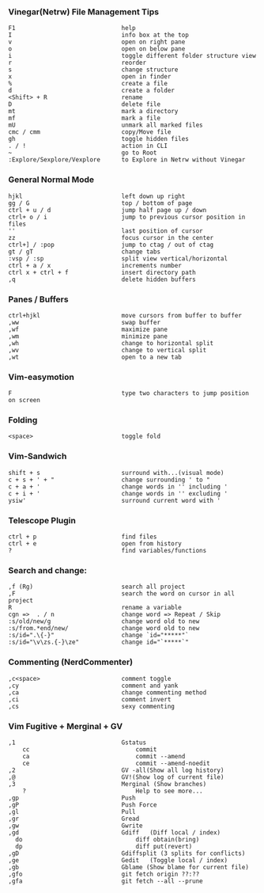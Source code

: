 ### Vinegar(Netrw) File Management Tips

    F1                              help
    I                               info box at the top
    v                               open on right pane
    o                               open on below pane
    i                               toggle different folder structure view
    r                               reorder
    s                               change structure
    x                               open in finder
    %                               create a file
    d                               create a folder
    <Shift> + R                     rename
    D                               delete file
    mt                              mark a directory
    mf                              mark a file
    mU                              unmark all marked files
    cmc / cmm                       copy/Move file
    gh                              toggle hidden files
    . / !                           action in CLI
    ~                               go to Root
    :Explore/Sexplore/Vexplore      to Explore in Netrw without Vinegar

### General Normal Mode

    hjkl                            left down up right
    gg / G                          top / bottom of page
    ctrl + u / d                    jump half page up / down
    ctrl+ o / i                     jump to previous cursor position in files
    ''                              last position of cursor
    zz                              focus cursor in the center
    ctrl+] / :pop                   jump to ctag / out of ctag
    gt / gT                         change tabs
    :vsp / :sp                      split view vertical/horizontal
    ctrl + a / x                    increments number
    ctrl x + ctrl + f               insert directory path
    ,q                              delete hidden buffers

### Panes / Buffers

    ctrl+hjkl                       move cursors from buffer to buffer
    ,ww                             swap buffer
    ,wf                             maximize pane
    ,wm                             minimize pane
    ,wh                             change to horizontal split
    ,wv                             change to vertical split
    ,wt                             open to a new tab

### Vim-easymotion

    F                               type two characters to jump position on screen

### Folding

    <space>                         toggle fold

### Vim-Sandwich

    shift + s                       surround with...(visual mode)
    c + s + ' + "                   change surrounding ' to "
    c + a + '                       change words in '' including '
    c + i + '                       change words in '' excluding '
    ysiw'                           surround current word with '

### Telescope Plugin

    ctrl + p                        find files
    ctrl + e                        open from history
    ?                               find variables/functions

### Search and change:

    ,f (Rg)                         search all project
    ,F                              search the word on cursor in all project
    R                               rename a variable
    cgn =>  . / n                   change word => Repeat / Skip
    :s/old/new/g                    change word old to new
    :s/from.*end/new/               change word old to new
    :s/id=".\{-}"                   change `id="*****"`
    :s/id="\v\zs.{-}\ze"            change id="`*****`"

### Commenting (NerdCommenter)

    ,c<space>                       comment toggle
    ,cy                             comment and yank
    ,ca                             change commenting method
    ,ci                             comment invert
    ,cs                             sexy commenting

### Vim Fugitive + Merginal + GV

    ,1                              Gstatus
        cc                              commit
        ca                              commit --amend
        ce                              commit --amend-noedit
    ,2                              GV -all(Show all log history)
    ,@                              GV!(Show log of current file)
    ,3                              Merginal (Show branches)
        ?                               Help to see more...
    ,gp                             Push
    ,gP                             Push Force
    ,gl                             Pull
    ,gr                             Gread
    ,gw                             Gwrite
    ,gd                             Gdiff   (Diff local / index)
      do                                diff obtain(bring)
      dp                                diff put(revert)
    ,gD                             Gdiffsplit (3 splits for conflicts)
    ,ge                             Gedit   (Toggle local / index)
    ,gb                             Gblame (Show blame for current file)
    ,gfo                            git fetch origin ??:??
    ,gfa                            git fetch --all --prune
